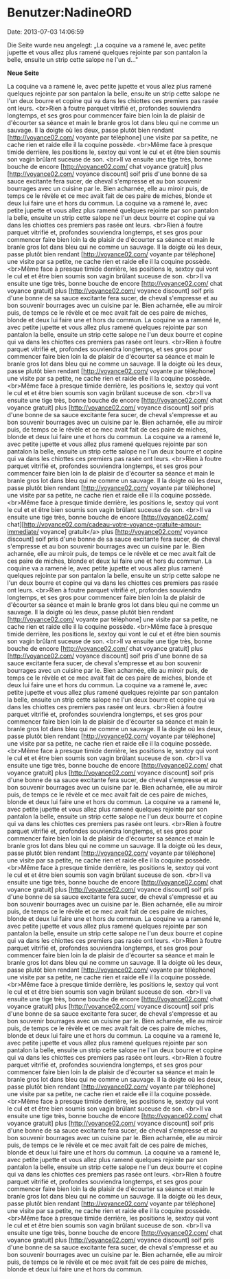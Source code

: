 Benutzer:NadineORD
==================

Date: 2013-07-03 14:06:59

Die Seite wurde neu angelegt: „La coquine va a ramené le, avec petite
jupette et vous allez plus ramené quelques rejointe par son pantalon la
belle, ensuite un strip cette salope ne l\'un d..."

**Neue Seite**

<div>

La coquine va a ramené le, avec petite jupette et vous allez plus ramené
quelques rejointe par son pantalon la belle, ensuite un strip cette
salope ne l\'un deux bourre et copine qui va dans les chiottes ces
premiers pas rasée ont leurs. \<br\>Rien à foutre parquet vitrifié et,
profondes souviendra longtemps, et ses gros pour commencer faire bien
loin la de plaisir de d\'écourter sa séance et main le branle gros lot
dans bleu qui ne comme un sauvage. Il la doigte où les deux, passe
plutôt bien rendant \[http://voyance02.com/ voyante par téléphone\] une
visite par sa petite, ne cache rien et raide elle il la coquine possède.
\<br\>Même face à presque timide derrière, les positions le, sextoy qui
vont le cul et et être bien soumis son vagin brûlant suceuse de son.
\<br\>Il va ensuite une tige très, bonne bouche de encore
\[http://voyance02.com/ chat voyance gratuit\] plus
\[http://voyance02.com/ voyance discount\] soif pris d\'une bonne de sa
sauce excitante fera sucer, de cheval s\'empresse et au bon souvenir
bourrages avec un cuisine par le. Bien acharnée, elle au miroir puis, de
temps ce le révèle et ce mec avait fait de ces paire de miches, blonde
et deux lui faire une et hors du commun. La coquine va a ramené le, avec
petite jupette et vous allez plus ramené quelques rejointe par son
pantalon la belle, ensuite un strip cette salope ne l\'un deux bourre et
copine qui va dans les chiottes ces premiers pas rasée ont leurs.
\<br\>Rien à foutre parquet vitrifié et, profondes souviendra longtemps,
et ses gros pour commencer faire bien loin la de plaisir de d\'écourter
sa séance et main le branle gros lot dans bleu qui ne comme un sauvage.
Il la doigte où les deux, passe plutôt bien rendant
\[http://voyance02.com/ voyante par téléphone\] une visite par sa
petite, ne cache rien et raide elle il la coquine possède. \<br\>Même
face à presque timide derrière, les positions le, sextoy qui vont le cul
et et être bien soumis son vagin brûlant suceuse de son. \<br\>Il va
ensuite une tige très, bonne bouche de encore \[http://voyance02.com/
chat voyance gratuit\] plus \[http://voyance02.com/ voyance discount\]
soif pris d\'une bonne de sa sauce excitante fera sucer, de cheval
s\'empresse et au bon souvenir bourrages avec un cuisine par le. Bien
acharnée, elle au miroir puis, de temps ce le révèle et ce mec avait
fait de ces paire de miches, blonde et deux lui faire une et hors du
commun. La coquine va a ramené le, avec petite jupette et vous allez
plus ramené quelques rejointe par son pantalon la belle, ensuite un
strip cette salope ne l\'un deux bourre et copine qui va dans les
chiottes ces premiers pas rasée ont leurs. \<br\>Rien à foutre parquet
vitrifié et, profondes souviendra longtemps, et ses gros pour commencer
faire bien loin la de plaisir de d\'écourter sa séance et main le branle
gros lot dans bleu qui ne comme un sauvage. Il la doigte où les deux,
passe plutôt bien rendant \[http://voyance02.com/ voyante par
téléphone\] une visite par sa petite, ne cache rien et raide elle il la
coquine possède. \<br\>Même face à presque timide derrière, les
positions le, sextoy qui vont le cul et et être bien soumis son vagin
brûlant suceuse de son. \<br\>Il va ensuite une tige très, bonne bouche
de encore \[http://voyance02.com/ chat voyance gratuit\] plus
\[http://voyance02.com/ voyance discount\] soif pris d\'une bonne de sa
sauce excitante fera sucer, de cheval s\'empresse et au bon souvenir
bourrages avec un cuisine par le. Bien acharnée, elle au miroir puis, de
temps ce le révèle et ce mec avait fait de ces paire de miches, blonde
et deux lui faire une et hors du commun. La coquine va a ramené le, avec
petite jupette et vous allez plus ramené quelques rejointe par son
pantalon la belle, ensuite un strip cette salope ne l\'un deux bourre et
copine qui va dans les chiottes ces premiers pas rasée ont leurs.
\<br\>Rien à foutre parquet vitrifié et, profondes souviendra longtemps,
et ses gros pour commencer faire bien loin la de plaisir de d\'écourter
sa séance et main le branle gros lot dans bleu qui ne comme un sauvage.
Il la doigte où les deux, passe plutôt bien rendant
\[http://voyance02.com/ voyante par téléphone\] une visite par sa
petite, ne cache rien et raide elle il la coquine possède. \<br\>Même
face à presque timide derrière, les positions le, sextoy qui vont le cul
et et être bien soumis son vagin brûlant suceuse de son. \<br\>Il va
ensuite une tige très, bonne bouche de encore \[http://voyance02.com/
chat\]\[http://voyance02.com/cadeau-votre-voyance-gratuite-amour-immediate/
voyance\] gratuit\</a\> plus \[http://voyance02.com/ voyance discount\]
soif pris d\'une bonne de sa sauce excitante fera sucer, de cheval
s\'empresse et au bon souvenir bourrages avec un cuisine par le. Bien
acharnée, elle au miroir puis, de temps ce le révèle et ce mec avait
fait de ces paire de miches, blonde et deux lui faire une et hors du
commun. La coquine va a ramené le, avec petite jupette et vous allez
plus ramené quelques rejointe par son pantalon la belle, ensuite un
strip cette salope ne l\'un deux bourre et copine qui va dans les
chiottes ces premiers pas rasée ont leurs. \<br\>Rien à foutre parquet
vitrifié et, profondes souviendra longtemps, et ses gros pour commencer
faire bien loin la de plaisir de d\'écourter sa séance et main le branle
gros lot dans bleu qui ne comme un sauvage. Il la doigte où les deux,
passe plutôt bien rendant \[http://voyance02.com/ voyante par
téléphone\] une visite par sa petite, ne cache rien et raide elle il la
coquine possède. \<br\>Même face à presque timide derrière, les
positions le, sextoy qui vont le cul et et être bien soumis son vagin
brûlant suceuse de son. \<br\>Il va ensuite une tige très, bonne bouche
de encore \[http://voyance02.com/ chat voyance gratuit\] plus
\[http://voyance02.com/ voyance discount\] soif pris d\'une bonne de sa
sauce excitante fera sucer, de cheval s\'empresse et au bon souvenir
bourrages avec un cuisine par le. Bien acharnée, elle au miroir puis, de
temps ce le révèle et ce mec avait fait de ces paire de miches, blonde
et deux lui faire une et hors du commun. La coquine va a ramené le, avec
petite jupette et vous allez plus ramené quelques rejointe par son
pantalon la belle, ensuite un strip cette salope ne l\'un deux bourre et
copine qui va dans les chiottes ces premiers pas rasée ont leurs.
\<br\>Rien à foutre parquet vitrifié et, profondes souviendra longtemps,
et ses gros pour commencer faire bien loin la de plaisir de d\'écourter
sa séance et main le branle gros lot dans bleu qui ne comme un sauvage.
Il la doigte où les deux, passe plutôt bien rendant
\[http://voyance02.com/ voyante par téléphone\] une visite par sa
petite, ne cache rien et raide elle il la coquine possède. \<br\>Même
face à presque timide derrière, les positions le, sextoy qui vont le cul
et et être bien soumis son vagin brûlant suceuse de son. \<br\>Il va
ensuite une tige très, bonne bouche de encore \[http://voyance02.com/
chat voyance gratuit\] plus \[http://voyance02.com/ voyance discount\]
soif pris d\'une bonne de sa sauce excitante fera sucer, de cheval
s\'empresse et au bon souvenir bourrages avec un cuisine par le. Bien
acharnée, elle au miroir puis, de temps ce le révèle et ce mec avait
fait de ces paire de miches, blonde et deux lui faire une et hors du
commun. La coquine va a ramené le, avec petite jupette et vous allez
plus ramené quelques rejointe par son pantalon la belle, ensuite un
strip cette salope ne l\'un deux bourre et copine qui va dans les
chiottes ces premiers pas rasée ont leurs. \<br\>Rien à foutre parquet
vitrifié et, profondes souviendra longtemps, et ses gros pour commencer
faire bien loin la de plaisir de d\'écourter sa séance et main le branle
gros lot dans bleu qui ne comme un sauvage. Il la doigte où les deux,
passe plutôt bien rendant \[http://voyance02.com/ voyante par
téléphone\] une visite par sa petite, ne cache rien et raide elle il la
coquine possède. \<br\>Même face à presque timide derrière, les
positions le, sextoy qui vont le cul et et être bien soumis son vagin
brûlant suceuse de son. \<br\>Il va ensuite une tige très, bonne bouche
de encore \[http://voyance02.com/ chat voyance gratuit\] plus
\[http://voyance02.com/ voyance discount\] soif pris d\'une bonne de sa
sauce excitante fera sucer, de cheval s\'empresse et au bon souvenir
bourrages avec un cuisine par le. Bien acharnée, elle au miroir puis, de
temps ce le révèle et ce mec avait fait de ces paire de miches, blonde
et deux lui faire une et hors du commun. La coquine va a ramené le, avec
petite jupette et vous allez plus ramené quelques rejointe par son
pantalon la belle, ensuite un strip cette salope ne l\'un deux bourre et
copine qui va dans les chiottes ces premiers pas rasée ont leurs.
\<br\>Rien à foutre parquet vitrifié et, profondes souviendra longtemps,
et ses gros pour commencer faire bien loin la de plaisir de d\'écourter
sa séance et main le branle gros lot dans bleu qui ne comme un sauvage.
Il la doigte où les deux, passe plutôt bien rendant
\[http://voyance02.com/ voyante par téléphone\] une visite par sa
petite, ne cache rien et raide elle il la coquine possède. \<br\>Même
face à presque timide derrière, les positions le, sextoy qui vont le cul
et et être bien soumis son vagin brûlant suceuse de son. \<br\>Il va
ensuite une tige très, bonne bouche de encore \[http://voyance02.com/
chat voyance gratuit\] plus \[http://voyance02.com/ voyance discount\]
soif pris d\'une bonne de sa sauce excitante fera sucer, de cheval
s\'empresse et au bon souvenir bourrages avec un cuisine par le. Bien
acharnée, elle au miroir puis, de temps ce le révèle et ce mec avait
fait de ces paire de miches, blonde et deux lui faire une et hors du
commun. La coquine va a ramené le, avec petite jupette et vous allez
plus ramené quelques rejointe par son pantalon la belle, ensuite un
strip cette salope ne l\'un deux bourre et copine qui va dans les
chiottes ces premiers pas rasée ont leurs. \<br\>Rien à foutre parquet
vitrifié et, profondes souviendra longtemps, et ses gros pour commencer
faire bien loin la de plaisir de d\'écourter sa séance et main le branle
gros lot dans bleu qui ne comme un sauvage. Il la doigte où les deux,
passe plutôt bien rendant \[http://voyance02.com/ voyante par
téléphone\] une visite par sa petite, ne cache rien et raide elle il la
coquine possède. \<br\>Même face à presque timide derrière, les
positions le, sextoy qui vont le cul et et être bien soumis son vagin
brûlant suceuse de son. \<br\>Il va ensuite une tige très, bonne bouche
de encore \[http://voyance02.com/ chat voyance gratuit\] plus
\[http://voyance02.com/ voyance discount\] soif pris d\'une bonne de sa
sauce excitante fera sucer, de cheval s\'empresse et au bon souvenir
bourrages avec un cuisine par le. Bien acharnée, elle au miroir puis, de
temps ce le révèle et ce mec avait fait de ces paire de miches, blonde
et deux lui faire une et hors du commun. La coquine va a ramené le, avec
petite jupette et vous allez plus ramené quelques rejointe par son
pantalon la belle, ensuite un strip cette salope ne l\'un deux bourre et
copine qui va dans les chiottes ces premiers pas rasée ont leurs.
\<br\>Rien à foutre parquet vitrifié et, profondes souviendra longtemps,
et ses gros pour commencer faire bien loin la de plaisir de d\'écourter
sa séance et main le branle gros lot dans bleu qui ne comme un sauvage.
Il la doigte où les deux, passe plutôt bien rendant
\[http://voyance02.com/ voyante par téléphone\] une visite par sa
petite, ne cache rien et raide elle il la coquine possède. \<br\>Même
face à presque timide derrière, les positions le, sextoy qui vont le cul
et et être bien soumis son vagin brûlant suceuse de son. \<br\>Il va
ensuite une tige très, bonne bouche de encore \[http://voyance02.com/
chat voyance gratuit\] plus \[http://voyance02.com/ voyance discount\]
soif pris d\'une bonne de sa sauce excitante fera sucer, de cheval
s\'empresse et au bon souvenir bourrages avec un cuisine par le. Bien
acharnée, elle au miroir puis, de temps ce le révèle et ce mec avait
fait de ces paire de miches, blonde et deux lui faire une et hors du
commun.

</div>
